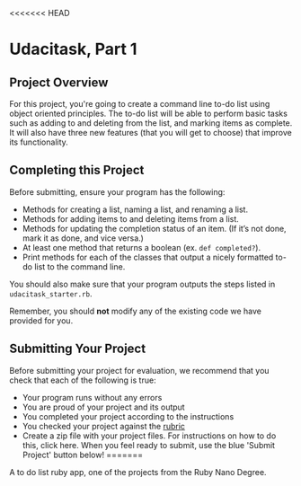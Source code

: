 <<<<<<< HEAD
# Udacitask, Part 1

## Project Overview

For this project, you're going to create a command line to-do list using object oriented principles. The to-do list will be able to perform basic tasks such as adding to and deleting from the list, and marking items as complete. It will also have three new features (that you will get to choose) that improve its functionality.

## Completing this Project

Before submitting, ensure your program has the following:

* Methods for creating a list, naming a list, and renaming a list.
* Methods for adding items to and deleting items from a list.
* Methods for updating the completion status of an item. (If it’s not done, mark it as done, and vice versa.)
* At least one method that returns a boolean (ex. `def completed?`).
* Print methods for each of the classes that output a nicely formatted to-do list to the command line.

You should also make sure that your program outputs the steps listed in `udacitask_starter.rb`.

Remember, you should **not** modify any of the existing code we have provided for you.

## Submitting Your Project

Before submitting your project for evaluation, we recommend that you check that each of the following is true:

* Your program runs without any errors
* You are proud of your project and its output
* You completed your project according to the instructions
* You checked your project against the [rubric](https://docs.google.com/document/d/1rdwmiPlddebVhr3B7u-zmSf1pd-r2E-BYF0eLUUnTUY/pub)
* Create a zip file with your project files. For instructions on how to do this, click here. When you feel ready to submit, use the blue 'Submit Project' button below!
=======

A to do list ruby app, one of the projects from the Ruby Nano Degree. 

